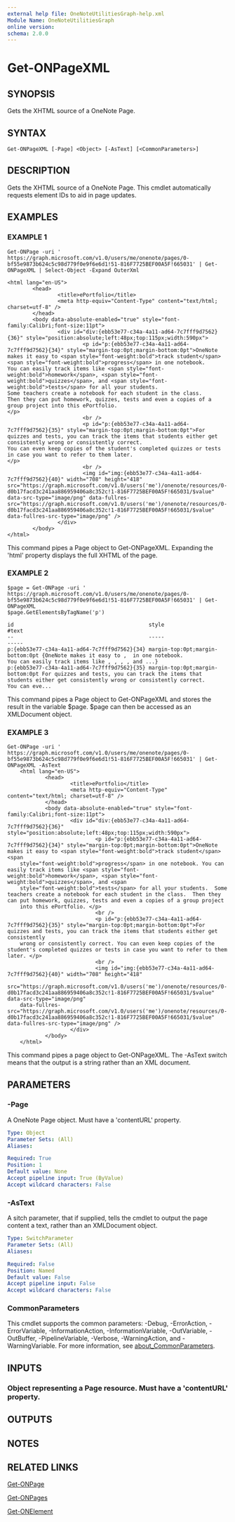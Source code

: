 ```yaml
---
external help file: OneNoteUtilitiesGraph-help.xml
Module Name: OneNoteUtilitiesGraph
online version:
schema: 2.0.0
---
```


# Get-ONPageXML

## SYNOPSIS
Gets the XHTML source of a OneNote Page.

## SYNTAX

```
Get-ONPageXML [-Page] <Object> [-AsText] [<CommonParameters>]
```

## DESCRIPTION
Gets the XHTML source of a OneNote Page.
This cmdlet automatically requests element IDs to aid in page updates.

## EXAMPLES

### EXAMPLE 1
```
Get-ONPage -uri ' https://graph.microsoft.com/v1.0/users/me/onenote/pages/0-bf55e9873b624c5c98d779f0e9f6e6d1!51-816F7725BEF00A5F!665031' | Get-ONPageXML | Select-Object -Expand OuterXml

<html lang="en-US">
        <head>
                <title>ePortfolio</title>
                <meta http-equiv="Content-Type" content="text/html; charset=utf-8" />
        </head>
        <body data-absolute-enabled="true" style="font-family:Calibri;font-size:11pt">
                <div id="div:{ebb53e77-c34a-4a11-ad64-7c7fff9d7562}{36}" style="position:absolute;left:48px;top:115px;width:590px">
                        <p id="p:{ebb53e77-c34a-4a11-ad64-7c7fff9d7562}{34}" style="margin-top:0pt;margin-bottom:0pt">OneNote makes it easy to <span style="font-weight:bold">track student</span> <span style="font-weight:bold">progress</span> in one notebook.
You can easily track items like <span style="font-weight:bold">homework</span>, <span style="font-weight:bold">quizzes</span>, and <span style="font-weight:bold">tests</span> for all your students. 
Some teachers create a notebook for each student in the class. 
Then they can put homework, quizzes, tests and even a copies of a group project into this ePortfolio.
</p>
                        <br />
                        <p id="p:{ebb53e77-c34a-4a11-ad64-7c7fff9d7562}{35}" style="margin-top:0pt;margin-bottom:0pt">For quizzes and tests, you can track the items that students either get consistently wrong or consistently correct.
You can even keep copies of the student's completed quizzes or tests in case you want to refer to them later.
</p>
                        <br />
                        <img id="img:{ebb53e77-c34a-4a11-ad64-7c7fff9d7562}{40}" width="708" height="418" src="https://graph.microsoft.com/v1.0/users('me')/onenote/resources/0-d0b17facd3c241aa886959406a8c352c!1-816F7725BEF00A5F!665031/$value" data-src-type="image/png" data-fullres-src="https://graph.microsoft.com/v1.0/users('me')/onenote/resources/0-d0b17facd3c241aa886959406a8c352c!1-816F7725BEF00A5F!665031/$value" data-fullres-src-type="image/png" />
                </div>
        </body>
</html>
```

This command pipes a Page object to Get-ONPageXML.
Expanding the 'html' property displays the full XHTML of the page.

### EXAMPLE 2
```
$page = Get-ONPage -uri ' https://graph.microsoft.com/v1.0/users/me/onenote/pages/0-bf55e9873b624c5c98d779f0e9f6e6d1!51-816F7725BEF00A5F!665031' | Get-ONPageXML
$page.GetElementsByTagName('p')

id                                           style                            #text
--                                           -----                            -----
p:{ebb53e77-c34a-4a11-ad64-7c7fff9d7562}{34} margin-top:0pt;margin-bottom:0pt {OneNote makes it easy to ,  in one notebook.
You can easily track items like , , , , and ...}
p:{ebb53e77-c34a-4a11-ad64-7c7fff9d7562}{35} margin-top:0pt;margin-bottom:0pt For quizzes and tests, you can track the items that students either get consistently wrong or consistently correct.
You can eve...
```

This command pipes a Page object to Get-ONPageXML and stores the result in the variable $page.
$page can then be accessed as an XMLDocument object.

### EXAMPLE 3
```
Get-ONPage -uri ' https://graph.microsoft.com/v1.0/users/me/onenote/pages/0-bf55e9873b624c5c98d779f0e9f6e6d1!51-816F7725BEF00A5F!665031' | Get-ONPageXML -AsText
    <html lang="en-US">
            <head>
                    <title>ePortfolio</title>
                    <meta http-equiv="Content-Type" content="text/html; charset=utf-8" />
            </head>
            <body data-absolute-enabled="true" style="font-family:Calibri;font-size:11pt">
                    <div id="div:{ebb53e77-c34a-4a11-ad64-7c7fff9d7562}{36}" style="position:absolute;left:48px;top:115px;width:590px">
                            <p id="p:{ebb53e77-c34a-4a11-ad64-7c7fff9d7562}{34}" style="margin-top:0pt;margin-bottom:0pt">OneNote makes it easy to <span style="font-weight:bold">track student</span> <span
    style="font-weight:bold">progress</span> in one notebook. You can easily track items like <span style="font-weight:bold">homework</span>, <span style="font-weight:bold">quizzes</span>, and <span
    style="font-weight:bold">tests</span> for all your students.  Some teachers create a notebook for each student in the class.  Then they can put homework, quizzes, tests and even a copies of a group project
    into this ePortfolio. </p>
                            <br />
                            <p id="p:{ebb53e77-c34a-4a11-ad64-7c7fff9d7562}{35}" style="margin-top:0pt;margin-bottom:0pt">For quizzes and tests, you can track the items that students either get consistently
    wrong or consistently correct. You can even keep copies of the student's completed quizzes or tests in case you want to refer to them later. </p>
                            <br />
                            <img id="img:{ebb53e77-c34a-4a11-ad64-7c7fff9d7562}{40}" width="708" height="418"
    src="https://graph.microsoft.com/v1.0/users('me')/onenote/resources/0-d0b17facd3c241aa886959406a8c352c!1-816F7725BEF00A5F!665031/$value" data-src-type="image/png"
    data-fullres-src="https://graph.microsoft.com/v1.0/users('me')/onenote/resources/0-d0b17facd3c241aa886959406a8c352c!1-816F7725BEF00A5F!665031/$value" data-fullres-src-type="image/png" />
                    </div>
            </body>
    </html>
```

This command pipes a page object to Get-ONPageXML. The -AsText switch means that the output is a string rather than an XML document.

## PARAMETERS

### -Page
A OneNote Page object.
Must have a 'contentURL' property.

```yaml
Type: Object
Parameter Sets: (All)
Aliases:

Required: True
Position: 1
Default value: None
Accept pipeline input: True (ByValue)
Accept wildcard characters: False
```

### -AsText
A sitch parameter, that if supplied, tells the cmdlet to output the page content a text, rather than an XMLDocument object.

```yaml
Type: SwitchParameter
Parameter Sets: (All)
Aliases:

Required: False
Position: Named
Default value: False
Accept pipeline input: False
Accept wildcard characters: False
```

### CommonParameters
This cmdlet supports the common parameters: -Debug, -ErrorAction, -ErrorVariable, -InformationAction, -InformationVariable, -OutVariable, -OutBuffer, -PipelineVariable, -Verbose, -WarningAction, and -WarningVariable. For more information, see [about_CommonParameters](http://go.microsoft.com/fwlink/?LinkID=113216).

## INPUTS

### Object representing a Page resource. Must have a 'contentURL' property.
## OUTPUTS

## NOTES

## RELATED LINKS

[Get-ONPage]()

[Get-ONPages]()

[Get-ONElement]()

